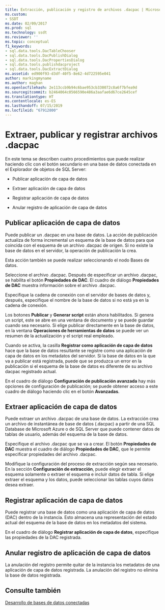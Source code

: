 ```yaml
---
title: Extracción, publicación y registro de archivos .dacpac | Microsoft Docs
ms.custom:
- SSDT
ms.date: 02/09/2017
ms.prod: sql
ms.technology: ssdt
ms.reviewer: ''
ms.topic: conceptual
f1_keywords:
- sql.data.tools.DacTableChooser
- sql.data.tools.DacPublishDialog
- sql.data.tools.DacPropertiesDialog
- sql.data.tools.publishdacproject
- sql.data.tools.DacExtractDialog
ms.assetid: ed900f93-d3df-40f5-8e62-4d722595e041
author: markingmyname
ms.author: maghan
ms.openlocfilehash: 2e113ccb9b94c6bae953cb330072c8a6f7bfea9d
ms.sourcegitcommit: b2464064c0566590e486a3aafae6d67ce2645cef
ms.translationtype: HT
ms.contentlocale: es-ES
ms.lasthandoff: 07/15/2019
ms.locfileid: "67912800"
---
```

# <a name="extract-publish-and-register-dacpac-files"></a>Extraer, publicar y registrar archivos .dacpac
En este tema se describen cuatro procedimientos que puede realizar haciendo clic con el botón secundario en una base de datos conectada en el Explorador de objetos de SQL Server:  
  
-   Publicar aplicación de capa de datos  
  
-   Extraer aplicación de capa de datos  
  
-   Registrar aplicación de capa de datos  
  
-   Anular registro de aplicación de capa de datos  
  
## <a name="publish-data-tier-application"></a>Publicar aplicación de capa de datos  
Puede publicar un .dacpac en una base de datos. La acción de publicación actualiza de forma incremental un esquema de la base de datos para que coincida con el esquema de un archivo .dacpac de origen. Si no existe la base de datos en el servidor, la operación de publicación la crea.  
  
Esta acción también se puede realizar seleccionando el nodo Bases de datos.  
  
Seleccione el archivo .dacpac. Después de especificar un archivo .dacpac, se habilita el botón **Propiedades de DAC**. El cuadro de diálogo **Propiedades de DAC** muestra información sobre el archivo .dacpac.  
  
Especifique la cadena de conexión con el servidor de bases de datos y, después, especifique el nombre de la base de datos si no está ya en la cadena de conexión.  
  
Los botones **Publicar** y **Generar script** están ahora habilitados. Si genera un script, este se abre en una ventana de documento y se puede guardar cuando sea necesario. Si elige publicar directamente en la base de datos, en la ventana **Operaciones de herramientas de datos** se puede ver un resumen de la actualización y el script real empleado.  
  
Cuando se activa, la casilla **Registrar como aplicación de capa de datos** hace que la base de datos resultante se registre como una aplicación de capa de datos en los metadatos del servidor. Si la base de datos en la que va a publicar está registrada, puede que se produzca un error en la publicación si el esquema de la base de datos es diferente de su archivo dacpac registrado actual.  
  
En el cuadro de diálogo **Configuración de publicación avanzada** hay más opciones de configuración de publicación; se puede obtener acceso a este cuadro de diálogo haciendo clic en el botón **Avanzadas**.  
  
## <a name="extract-data-tier-application"></a>Extraer aplicación de capa de datos  
Puede extraer un archivo .dacpac de una base de datos. La extracción crea un archivo de instantánea de base de datos (.dacpac) a partir de una SQL Database de Microsoft Azure o de SQL Server que puede contener datos de tablas de usuario, además del esquema de la base de datos.  
  
Especifique el archivo .dacpac que se va a crear. El botón **Propiedades de DAC** muestra el cuadro de diálogo **Propiedades de DAC**, que le permite especificar propiedades del archivo .dacpac.  
  
Modifique la configuración del proceso de extracción según sea necesario. En la sección **Configuración de extracción**, puede elegir extraer el esquema solamente o extraer el esquema e incluir datos de tabla. Si elige extraer el esquema y los datos, puede seleccionar las tablas cuyos datos desea extraer.  
  
## <a name="register-data-tier-application"></a>Registrar aplicación de capa de datos  
Puede registrar una base de datos como una aplicación de capa de datos (DAC) dentro de la instancia. Esto almacena una representación del estado actual del esquema de la base de datos en los metadatos del sistema.  
  
En el cuadro de diálogo **Registrar aplicación de capa de datos**, especifique las propiedades de la DAC registrada.  
  
## <a name="unregister-data-tier-application"></a>Anular registro de aplicación de capa de datos  
La anulación del registro permite quitar de la instancia los metadatos de una aplicación de capa de datos registrada. La anulación del registro no elimina la base de datos registrada.  
  
## <a name="see-also"></a>Consulte también  
[Desarrollo de bases de datos conectadas](../ssdt/connected-database-development.md)  
  
